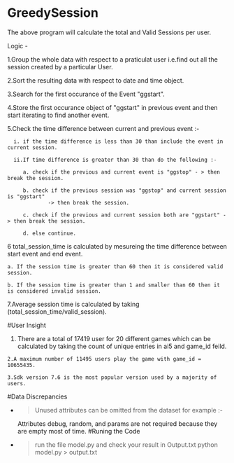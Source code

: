 # GreedySession

The above program will calculate the total and Valid Sessions per user.

Logic - 

1.Group the whole data with respect to a praticulat user i.e.find out all the session created by a particular User.

2.Sort the resulting data with respect to date and time object.

3.Search for the first occurance of the Event "ggstart".

4.Store the first occurance object of "ggstart" in previous event and then start iterating to find another event.

5.Check the time difference between current and previous event :-
  
      i. if the time difference is less than 30 than include the event in current session.
  
      ii.If time difference is greater than 30 than do the following :-
   
         a. check if the previous and current event is "ggstop" - > then break the session.
   
         b. check if the previous session was "ggstop" and current session is "ggstart"
                 -> then break the session.
   
         c. check if the previous and current session both are "ggstart" -> then break the session.
   
         d. else continue.
   
6 total_session_time is calculated by mesureing the time difference between start event and end event.

    a. If the session time is greater than 60 then it is considered valid session.
  
    b. If the session time is greater than 1 and smaller than 60 then it is considered invalid session.
  
7.Average session time is calculated by taking (total_session_time/valid_session).

#User Insight

  1. There are a total of 17419 user for 20 different games which can be calculated by taking the count of unique entries in      ai5 and game_id feild.
  
    2.A maximum number of 11495 users play the game with game_id = 10655435.
  
    3.Sdk version 7.6 is the most popular version used by a majority of users.
  
#Data Discrepancies
  
- >Unused attributes can be omitted from the dataset for example :-
         
     Attributes debug, random, and params are not required because they are empty most of time.
#Runing the Code

- > run the file model.py and check your result in Output.txt
        python model.py > output.txt
